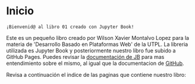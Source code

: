# Inicio
```¡Bienvenid@ al libro 01 creado con Jupyter Book!```

Este es un pequeño libro creado por Wilson Xavier Montalvo Lopez para la materia de 'Desarrollo Basado en Plataformas Web' de la UTPL.
La libreria utilizada es Jupyter Book y posteriormente nuestro libro fue subido a GitHub Pages.
Puedes revisar la [documentación de JB](https://jupyterbook.org) para mas entendimiento sobre el mismo, al igual que la documentacion de [GitHub](https://docs.github.com/es).

Revisa a continuación el indice de las paginas que contiene nuestro libro:

```{tableofcontents}
```
